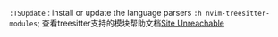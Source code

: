 `:TSUpdate` : install or update the language parsers
`:h nvim-treesitter-modules`; 查看treesitter支持的模块帮助文档[Site Unreachable](https://www.youtube.com/watch?v=Ku-m7eEbWas)
